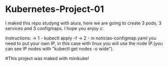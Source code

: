 # Kubernetes-Project-01
I maked this repo studyng with alura, here we are going to create 3 pods, 3 services and 3 configmaps.
I hope you enjoy c:

Instructions:
-> 1 - kubectl apply -f <arquives>
-> 2 - in noticias-configmap.yaml you need to put your own IP, in this case with linux you will use the node IP.(you can see IP nodes with "kubectl get nodes -o wide").

#This project was maked with minikube!